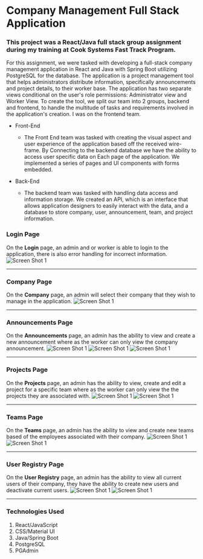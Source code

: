 # Company Management Full Stack Application

### This project was a React/Java full stack group assignment during my training at Cook Systems Fast Track Program.
For this assignment, we were tasked with developing a full-stack company management application in React and Java with Spring Boot utilizing PostgreSQL for the database. The application is a project management tool that helps administrators distribute information, specifically announcements and project details, to their worker base. The application has two separate views conditional on the user's role permissions: Administrator view and Worker View. To create the tool, we split our team into 2 groups, backend and frontend, to handle the multitude of tasks and requirements involved in the application's creation. I was on the frontend team.

* Front-End
  - The Front End team was tasked with creating the visual aspect and user experience of the application based off the received wire-frame. By Connecting to the backend database we have the ability to access user specific data on Each page of the application. We implemented a series of pages and UI components with forms embedded.

* Back-End
  - The backend team was tasked with handling data access and information storage.  We created an API, which is an interface that allows application designers to easily interact with the data, and a database to store company, user, announcement, team, and project information.

### Login Page
On the **Login** page, an admin and or worker is able to login to the application, there is also error handling for incorrect information.
<img  alt="Screen Shot 1" src="./frontend-final-sprint/assets/screen1.png">
<hr />

### Company Page
On the **Company** page, an admin will select their company that they wish to manage in the application.
<img  alt="Screen Shot 1" src="./frontend-final-sprint/assets/screen2.png">
<hr />

### Announcements Page
On the **Announcements** page, an admin has the ability to view and create a new announcement where as the worker can only view the company announcement.
<img  alt="Screen Shot 1" src="./assets/screen3.png">
<img  alt="Screen Shot 1" src="./assets/screen4.png">
<img  alt="Screen Shot 1" src="./assets/screen5.png">
<hr />

### Projects Page
On the **Projects** page, an admin has the ability to view, create and edit a project for a specific team where as the worker can only view the the projects they are associated with.
<img  alt="Screen Shot 1" src="./assets/screen6.png">
<img  alt="Screen Shot 1" src="./assets/screen7.png">
<hr />

### Teams Page
On the **Teams** page, an admin has the ability to view and create new teams based of the employees associated with their company.
<img  alt="Screen Shot 1" src="./assets/screen8.png">
<img  alt="Screen Shot 1" src="./assets/screen9.png">
<hr />

### User Registry Page
On the **User Registry** page, an admin has the ability to view all current users of their company, they have the ability to create new users and deactivate current users.
<img  alt="Screen Shot 1" src="./assets/screen10.png">
<img  alt="Screen Shot 1" src="./assets/screen11.png">
<hr />

### Technologies Used
1. React/JavaScript
2. CSS/Material UI
3. Java/Spring Boot
4. PostgreSQL
5. PGAdmin


